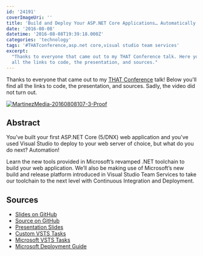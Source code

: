 ```yaml
---
id: '24191'
coverImageUri: ''
title: 'Build and Deploy Your ASP.NET Core Applications… Automatically!'
date: '2016-08-08'
datetime: '2016-08-08T19:39:18.000Z'
categories: 'technology'
tags: '#THATconference,asp.net core,visual studio team services'
excerpt:
  "Thanks to everyone that came out to my THAT Conference talk. Here you'll find
  all the links to code, the presentation, and sources."
---
```


Thanks to everyone that came out to my
[THAT Conference](https://www.thatconference.com/Sessions/Session/10237) talk!
Below you'll find all the links to code, the presentation, and sources. Sadly,
the video did not turn out.

[![MartinezMedia-20160808107-3-Proof](http://assets.brandonmartinez.com/brandonmartinez/2016/08/MartinezMedia-20160808107-3-Proof-2000x1333.jpg)](http://assets.brandonmartinez.com/brandonmartinez/2016/08/MartinezMedia-20160808107-3-Proof.jpg)

## Abstract

You’ve built your first ASP.NET Core (5/DNX) web application and you’ve used
Visual Studio to deploy to your web server of choice, but what do you do next?
Automation!

Learn the new tools provided in Microsoft’s revamped .NET toolchain to build
your web application. We’ll also be making use of Microsoft’s new build and
release platform introduced in Visual Studio Team Services to take our toolchain
to the next level with Continuous Integration and Deployment.

## Sources

- [Slides on GitHub](https://github.com/brandonmartinez/mm-aspnet-core-deployment-presentation)
- [Source on GitHub](https://github.com/brandonmartinez/mm-aspnet-core-deployment)
- [Presentation Slides](https://github.com/brandonmartinez/mm-aspnet-core-deployment-presentation)
- [Custom VSTS Tasks](https://github.com/brandonmartinez/mm-vsts-agent-tasks/)
- [Microsoft VSTS Tasks](https://github.com/Microsoft/vsts-tasks/)
- [Microsoft Deployment Guide](https://docs.asp.net/en/latest/publishing/vsts-continuous-deployment.html)
